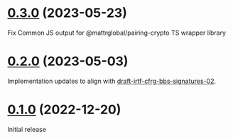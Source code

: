 # [0.3.0](https://github.com/mattrglobal/pairing_crypto/compare/0.3.0...0.1.0) (2023-05-23)

Fix Common JS output for @mattrglobal/pairing-crypto TS wrapper library

# [0.2.0](https://github.com/mattrglobal/pairing_crypto/compare/0.2.0...0.1.0) (2023-05-03)

Implementation updates to align with [draft-irtf-cfrg-bbs-signatures-02](https://datatracker.ietf.org/doc/draft-irtf-cfrg-bbs-signatures/).

# [0.1.0](https://github.com/mattrglobal/pairing_crypto/compare/0.1.0...master) (2022-12-20)

Initial release
